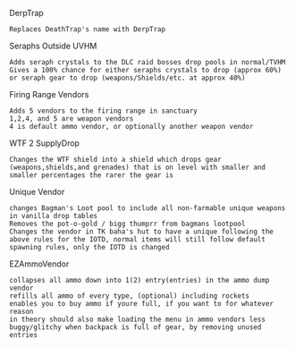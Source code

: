 DerpTrap

	Replaces DeathTrap's name with DerpTrap
	
Seraphs Outside UVHM

	Adds seraph crystals to the DLC raid bosses drop pools in normal/TVHM
	Gives a 100% chance for either seraphs crystals to drop (approx 60%) or seraph gear to drop (weapons/Shields/etc. at approx 40%) 

Firing Range Vendors

	Adds 5 vendors to the firing range in sanctuary
	1,2,4, and 5 are weapon vendors
	4 is default ammo vendor, or optionally another weapon vendor

WTF 2 SupplyDrop

	Changes the WTF shield into a shield which drops gear (weapons,shields,and grenades) that is on level with smaller and smaller percentages the rarer the gear is
	
Unique Vendor

	changes Bagman's Loot pool to include all non-farmable unique weapons in vanilla drop tables
	Removes the pot-o-gold / bigg thumprr from bagmans lootpool
	Changes the vendor in TK baha's hut to have a unique following the above rules for the IOTD, normal items will still follow default spawning rules, only the IOTD is changed

EZAmmoVendor

	collapses all ammo down into 1(2) entry(entries) in the ammo dump vendor
	refills all ammo of every type, (optional) including rockets
	enables you to buy ammo if youre full, if you want to for whatever reason
	in theory should also make loading the menu in ammo vendors less buggy/glitchy when backpack is full of gear, by removing unused entries 
